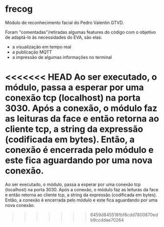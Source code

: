 # frecog
Módulo de reconhecimento facial do Pedro Valentin GTVD.

Foram "comentadas"/retiradas algumas features do código com o objetivo de adaptá-lo às necessidades do EVA, são elas:

* a visualização em tempo real
* a publicação MQTT
* a impressão de algumas informações no terminal

<<<<<<< HEAD
Ao ser executado, o módulo, passa a esperar por uma conexão tcp (localhost) na porta 3030. Após a conexão, o módulo faz as leituras da face e então retorna ao cliente tcp, a string da expressão (codificada em bytes). Então, a conexão é encerrada pelo módulo e este fica aguardando por uma nova conexão.
=======
Ao ser executado, o módulo, passa a esperar por uma conexão tcp (localhost) na porta 3030. Após a conexão, o módulo faz as leituras da face e então retorna ao cliente tcp, a string da expressão (codificada em bytes). Então, a conexão é encerrada pelo módulo e este fica aguardando por uma nova conexão.

>>>>>>> 6459d845518fbf8cdd7800870edb9ccddae70264
